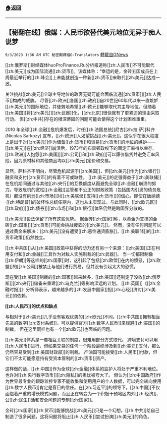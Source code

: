 ###  [:house:返回](README.md)
---


## 【秘翻在线】俄媒：人民币欲替代美元地位无异于痴人说梦
`9/3/2023 1:36 AM UTC 秘密翻譯組G-Translators` [轉載自GNews](https://gnews.org/articles/1636951)

         

[[zh:俄罗斯]]财经媒体huoProFinance.Ru分析报道称[[zh:人民币]]不可能取代[[zh:美元]]成为国际流通[[zh:货币]]。该媒体称：“幸运的是，金砖五国成员在上周最近举行的[[zh:峰会]]上未能就创造一种新[[zh:货币]]来取代[[zh:美元]]达成一致。

关注挑战[[zh:美元]]全球主导地位的政客无疑可能会面临流通[[zh:货币]][[zh:人民币]]构成的威胁。 尽管[[zh:欧洲]]各国[[zh:政府]]自20世纪60年代以来一直嫉妒[[zh:美元]]的国际地位，并徒劳地希望[[zh:欧元]]能够取代其主导地位，但随着[[zh:美国]]将[[zh:美元]][[zh:武器]]化，[[zh:北京]]很快就有了更紧迫的理由采取行动。 但[[zh:中共]]存在的根深蒂固的问题可能会使得这个计划困难重重。

2010 年全球[[zh:金融]]危机爆发后，时任[[zh:法国总统]]尼古[[zh:拉·萨]]科齐 (Nicolas Sarkozy) 宣布，[[zh:欧洲]]人渴望挑战[[zh:美元]]，这似乎在很大程度上是出于对[[zh:美元]]作为储备[[zh:货币]]和贸易[[zh:货币]]的地位的嫉妒——[[zh:美元]]在[[zh:经济]]崩溃后，1973年的布雷顿政权下的固定汇率得以幸存。[[zh:欧洲]]人抱怨[[zh:美国]][[zh:公司]]和[[zh:政府]]可以廉价借贷并避免汇率风险，因为原材料和其他商品均以[[zh:美元]]定价和交易。

显然，萨科齐不明白，尽管危机起源于[[zh:美国]]，但[[zh:美元]]作为[[zh:银行]]融资和支付[[zh:货币]]的有着不可或缺性。 [[zh:美元]]的走强得益于[[zh:美联储]]在危机期间通过与其他[[zh:央行]]的互换额度从而避免全球[[zh:金融]]崩溃的努力。导致危机的宽松[[zh:金融]]监管和不公正的财政政策（包括国内引发的债务危机）都没有削弱[[zh:市场]]对[[zh:美联储]]支持[[zh:货币]]的信心。即使在唐纳德·[[zh:特朗普]]的破坏性总统任期内，这也从未实现过。与此同时，[[zh:欧元区]][[zh:政府]][[zh:债券]][[zh:市场]]和[[zh:银行]]体系仍然是跨国界分散的。

[[zh:美元]]设法保留了所有这些优势。 据金砖[[zh:国家]]称，以黄金为支撑的金砖[[zh:国家]][[zh:货币]]可能会挑战疲软的[[zh:美元]]。 然而，没有任何问题可以通过黄金来解决：[[zh:美元]]没有遭受[[zh:恶性通货膨胀]]，[[zh:美联储]]的[[zh:货币政策]]仍然独立。

[[zh:中共国]]从[[zh:美国]]政策中获得的动力还有另一个来源：[[zh:美国]]正在利用支付和[[zh:金融]]工具作为对敌人实施制裁的[[zh:武器]]。 当一切都限制像[[zh:伊朗]]等这样的[[zh:国家]]时，这引起了包括[[zh:欧盟]]在内的愤怒，[[zh:欧盟]]的[[zh:公司]]被禁止与他们进行贸易，但并没有引起太大的恐慌。

现在受[[zh:美国]]制裁的[[zh:国家]]越来越多，[[zh:美国]]还制定了没收[[zh:俄罗斯]][[zh:央行]]储备来重建[[zh:乌克兰]]等影响深远的计划。 [[zh:英国]]《[[zh:金融时报]]》分析师表示，越来越多的[[zh:发展中国家]]担[[zh:心经]]济对[[zh:美元]]的依赖。

**[[zh:人民币]]的优点和缺点**

与相对于[[zh:美元]]几乎没有客观优势的[[zh:欧元]]不同，[[zh:中共国]]拥有相当先进的数字[[zh:支付系统]]，可以提供官方[[zh:数字人民币]]来规避[[zh:美国]]的制裁。 但在这里同样也有一个[[zh:欧元]]也面临的问题。

[[zh:美元]]体系是一套相互关联的制度，很难用部分方式取代。 跨境支付可以用[[zh:人民币]]进行，但如果交易的任何一个阶段最终涉及到[[zh:美元]]支付，那么仍然容易受到[[zh:美国财政部]]的制裁。 产油国可能接受[[zh:人民币]]付款，但它们不太可能愿意持有受资本管制的[[zh:货币]]资产。

这样做的话，[[zh:中国]]作为全球[[zh:金融]]体系的监护人将处于严重不利地位。也许对[[zh:央行数字货币]][[zh:隐私]]的担忧被夸大了。 但认为[[zh:中国政府]]作为世界最专业的跟踪监控专家不能收集和使用用户的个人数据，可以完全转向使用[[zh:数字人民币]]肯定是盲目的信任。在[[zh:习近平]]的领导下，[[zh:中国]]不仅面临着严重的增长模式问题，而且正在转变为一个积极干预地区内外[[zh:经济]]、公[[zh:民生]]活和安全问题的专制[[zh:国家]]。

金砖[[zh:国家]][[zh:货币]]能够挑战[[zh:美元]]只是一个幻想。[[zh:中共]]给自己制造了很多问题，这将问题将阻止[[zh:人民币]]尝试扮演[[zh:美元]]的角色。
